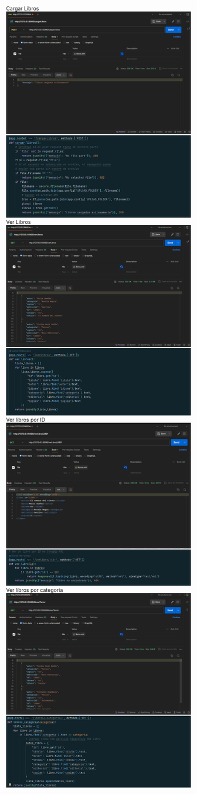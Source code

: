 Cargar Libros
![img.png](img.png)
![img_4.png](img_4.png)
Ver Libros
![img_1.png](img_1.png)
![img_5.png](img_5.png)
Ver libros por ID
![img_2.png](img_2.png)
![img_6.png](img_6.png)
Ver libros por categoria
![img_3.png](img_3.png)
![img_7.png](img_7.png)